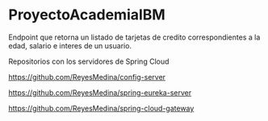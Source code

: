 # ProyectoAcademiaIBM
Endpoint que retorna un listado de tarjetas de credito correspondientes a la edad, salario e interes de un usuario.

Repositorios con los servidores de Spring Cloud

https://github.com/ReyesMedina/config-server

https://github.com/ReyesMedina/spring-eureka-server

https://github.com/ReyesMedina/spring-cloud-gateway
